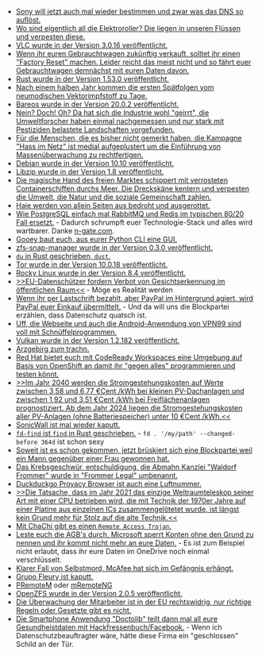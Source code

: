 * [Sony will jetzt auch mal wieder bestimmen und zwar was das DNS so auflöst.](https://tuxproject.de/blog/2021/06/sony-enteignen-2/)
* [Wo sind eigentlich all die Elektroroller? Die liegen in unseren Flüssen und verpesten diese.](blog.todamax.net/hunderte-elektroroller-sind-inzwischen-im-rhein-gelandet/)
* [VLC wurde in der Version 3.0.16 veröffentlicht.](https://www.borncity.com/blog/2021/06/20/vlc-3-0-16-freigegeben/)
* [Wenn ihr euren Gebrauchtwagen zukünftig verkauft, solltet ihr einen "Factory Reset" machen. Leider reicht das meist nicht und so fährt euer Gebrauchtwagen demnächst mit euren Daten davon.](https://www.borncity.com/blog/2021/06/19/warnung-datenklau-bei-gebrauchtwagen/)
* [Rust wurde in der Version 1.53.0 veröffentlicht.](https://blog.rust-lang.org/2021/06/17/Rust-1.53.0.html)
* [Nach einem halben Jahr kommen die ersten Spätfolgen vom neumodischen Vektorimpfstoff zu Tage.](https://impfentscheidung.online/genfaehren-in-die-zelle/)
* [Bareos wurde in der Version 20.0.2 veröffentlicht.](https://www.bareos.com/de/bareos-20-0-2-freigegeben/)
* [Nein? Doch! Oh? Da hat sich die Industrie wohl "geirrt", die Umweltforscher haben einmal nachgemessen und nur stark mit Pestiziden belastete Landschaften vorgefunden.](https://www.sonnenseite.com/de/umwelt/kleingewaesser-in-agrarlandschaften-stark-mit-pestiziden-belastet/)
* [Für die Menschen, die es bisher nicht gemerkt haben, die Kampagne "Hass im Netz" ist medial aufgeplustert um die Einführung von Massenüberwachung zu rechtfertigen.](https://netzpolitik.org/2021/identifizierungszwang-hass-im-netz-als-vehikel-fuer-massenueberwachung/)
* [Debian wurde in der Version 10.10 veröffentlicht.](https://www.phoronix.com/scan.php?page=news_item&px=Debian-10.10-Released)
* [Libzip wurde in der Version 1.8 veröffentlicht.](https://www.phoronix.com/scan.php?page=news_item&px=Libzip-1.8-Released)
* [Die magische Hand des freien Marktes schippert mit verrosteten Containerschiffen durchs Meer. Die Dreckskäne kentern und verpesten die Umwelt, die Natur und die soziale Gemeinschaft zahlen.](https://netzfrauen.org/2021/06/18/sri-lanka-4/)
* [Haie werden von allein Seiten aus bedroht und ausgerottet.](https://netzfrauen.org/2021/06/19/sharks-2/)
* [Wie PostgreSQL einfach mal RabbitMQ und Redis im typischen 80/20 Fall ersetzt.](https://spin.atomicobject.com/2021/02/04/redis-postgresql/) - Dadurch schrumpft euer Technologie-Stack und alles wird wartbarer. Danke [n-gate.com](http://n-gate.com/hackernews/2021/06/14/0/).
* [Gooey baut euch, aus eurer Python CLI eine GUI.](https://github.com/chriskiehl/Gooey)
* [zfs-snap-manager wurde in der Version 0.3.0 veröffentlicht.](https://github.com/khenderick/zfs-snap-manager/releases/tag/v0.3.0)
* [`du` in Rust geschrieben, `dust`.](https://opensource.com/article/21/6/dust-linux)
* [Tor wurde in der Version 10.0.18 veröffentlicht.](https://www.borncity.com/blog/2021/06/21/tor-10-0-18-fixt-tracking-mglichkeit/)
* [Rocky Linux wurde in der Version 8.4 veröffentlicht.](https://lwn.net/Articles/860420/rss)
* [>>EU-Datenschützer fordern Verbot von Gesichtserkennung im öffentlichen Raum<<](https://netzpolitik.org/2021/kuenstliche-intelligenz-eu-datenschuetzer-fordern-verbot-von-gesichtserkennung-im-oeffentlichen-raum/) - Möge es Realität werden
* [Wenn ihr per Lastschrift bezahlt, aber PayPal im Hintergrund agiert, wird PayPal euer Einkauf übermittelt.](https://www.kuketz-blog.de/diese-daten-erhaelt-paypal-beim-bezahlen-per-lastschrift/) - Und da will uns die Blockpartei erzählen, dass Datenschutz quatsch ist.
* [Uff, die Webseite und auch die Android-Anwendung von VPN99 sind voll mit Schnüffelprogrammen.](https://www.kuketz-blog.de/vpn99-ein-vpn-anbieter-der-es-mit-der-privatsphaere-nicht-so-genau-nimmt/)
* [Vulkan wurde in der Version 1.2.182 veröffentlicht.](https://www.phoronix.com/scan.php?page=news_item&px=Vulkan-1.2.182-Released)
* [Arzgebirg zum trachn.](https://haamitland-arzgebirg.erzgebirgskaufhaus.de/)
* [Red Hat bietet euch mit CodeReady Workspaces eine Umgebung auf Basis von OpenShift an damit ihr "gegen alles" programmieren und testen könnt.](https://www.opensourcerers.org/2021/06/21/codeready-workspaces/)
* [>>Im Jahr 2040 werden die Stromgestehungskosten auf Werte zwischen 3,58 und 6,77 €Cent /kWh bei kleinen PV-Dachanlagen und zwischen 1,92 und 3,51 €Cent /kWh bei Freiflächenanlagen prognostiziert. Ab dem Jahr 2024 liegen die Stromgestehungskosten aller PV-Anlagen (ohne Batteriespeicher) unter 10 €Cent /kWh.<<](https://www.sonnenseite.com/de/energie/studie-zu-stromgestehungskosten/)
* [SonicWall ist mal wieder kaputt.](https://www.bleepingcomputer.com/news/security/sonicwall-bug-affecting-800k-firewalls-was-only-partially-fixed/)
* [`fd-find` ist `find` in Rust geschrieben.](https://opensource.com/article/21/6/fd-linux) - `fd . '/my/path' --changed-before 364d` ist schon sexy
* [Soweit ist es schon gekommen, jetzt brüskiert sich eine Blockpartei weil ein Mann gegenüber einer Frau gewonnen hat.](https://tuxproject.de/blog/2021/06/freie-wahl-aber-als-affront/)
* [Das Krebsgeschwür, entschuldigung, die Abmahn Kanzlei "Waldorf Frommer" wurde in "Frommer Legal" umbenannt.](https://www.borncity.com/blog/2021/06/22/neue-abmahnwelle-von-frommer-legal-wegen-filesharing/)
* [Duckduckgo Provacy Browser ist auch eine Luftnummer.](https://www.kuketz-blog.de/duckduckgo-privacy-browser-datensendeverhalten-android-app-browser-check-teil12/)
* [>>Die Tatsache, dass im Jahr 2021 das einzige Weltraumteleskop seiner Art mit einer CPU betrieben wird, die mit Technik der 1970er Jahre auf einer Platine aus einzelnen ICs zusammengelötetet wurde, ist längst kein Grund mehr für Stolz auf die alte Technik.<<](https://www.golem.de/news/hubble-uralttechnik-ohne-ersatz-versagt-im-orbit-2106-157498-2.html)
* [Mit ChaChi gibt es einen `Remote Access Trojan`.](https://www.borncity.com/blog/2021/06/24/blackberry-entdeckt-remote-access-trojan-rat-chachi/)
* [Leste euch die AGB's durch, Microsoft sperrt Konten ohne den Grund zu nennen und ihr kommt nicht mehr an eure Daten.](https://www.borncity.com/blog/2021/06/24/microsoft-kontensperre-ein-exemplarischer-fall-und-microsofts-fail/) - Es ist zum Beispiel nicht erlaubt, dass ihr eure Daten im OneDrive noch einmal verschlüsselt.
* [Klarer Fall von Selbstmord, McAfee hat sich im Gefängnis erhängt.](https://www.borncity.com/blog/2021/06/23/john-mcafee-tot-in-zelle-entdeckt/)
* [Grupo Fleury ist kaputt.](https://www.bleepingcomputer.com/news/security/healthcare-giant-grupo-fleury-hit-by-revil-ransomware-attack/)
* [PRemoteM](https://github.com/VShawn/PRemoteM) oder [mRemoteNG](https://mremoteng.org/)
* [OpenZFS wurde in der Version 2.0.5 veröffentlicht.](https://github.com/openzfs/zfs/releases/tag/zfs-2.0.5)
* [Die Überwachung der Mitarbeiter ist in der EU rechtswidrig, nur richtige Regeln oder Gesetzte gibt es nicht.](https://netzpolitik.org/2021/bossware-gewerkschaften-warnen-vor-ki-ueberwachung-am-arbeitsplatz/)
* [Die Smartphone Anwendung "Doctolib" teilt dann mal all eure Gesundheistdaten mit Hackfressenbuch/Facebook.](https://netzpolitik.org/2021/arzttermine-doctolib-app-teilte-sensible-gesundheitsdaten-mit-facebook/) - Wenn ich Datenschutzbeauftragter wäre, hätte diese Firma ein "geschlossen" Schild an der Tür.
